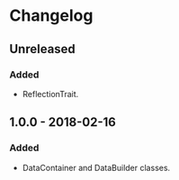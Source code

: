 # Changelog

## Unreleased

### Added

- ReflectionTrait.

## 1.0.0 - 2018-02-16

### Added

- DataContainer and DataBuilder classes.